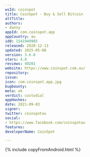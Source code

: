 ```yaml
---
wsId: coinspot
title: CoinSpot - Buy & Sell Bitcoin
altTitle: 
authors:
- danny
appId: com.coinspot.app
appCountry: au
idd: 1541949985
released: 2020-12-13
updated: 2025-05-08
version: 3.6.8
stars: 4.8
reviews: 40201
website: https://www.coinspot.com.au/
repository: 
issue: 
icon: com.coinspot.app.jpg
bugbounty: 
meta: ok
verdict: custodial
appHashes: 
date: 2021-09-03
signer: 
twitter: coinspotau
social:
- https://www.facebook.com/coinspotau
features: 
developerName: CoinSpot

---
```


{% include copyFromAndroid.html %}

